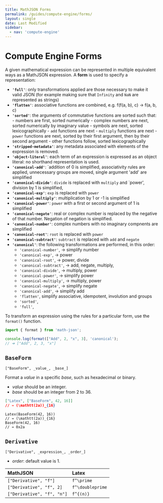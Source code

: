 ```yaml
---
title: MathJSON Forms
permalink: /guides/compute-engine/forms/
layout: single
date: Last Modified
sidebar:
  - nav: 'compute-engine'
---
```


<script type='module'>
    import {  renderMathInDocument } 
      from '//unpkg.com/mathlive/dist/mathlive.min.mjs';
    renderMathInDocument({
      TeX: {
        delimiters: {
          inline: [ ['$', '$'], ['\\(', '\\)']],
          display: [['$$', '$$'],['\\[', '\\]']],
        },
      },
      asciiMath: null,
      processEnvironments : false,
      renderAccessibleContent: false,
    });
</script>

# Compute Engine Forms

A given mathematical expression can be represented in multiple equivalent ways
as a MathJSON expression. A **form** is used to specify a representation:

- **`'full'`**: only transformations applied are those necessary to make it
  valid JSON (for example making sure that `Infinity` and `NaN` are represented
  as strings)
- **`'flatten'`**: associative functions are combined, e.g. f(f(a, b), c) ->
  f(a, b, c)
- **`'sorted'`**: the arguments of commutative functions are sorted such that: -
  numbers are first, sorted numerically - complex numbers are next, sorted
  numerically by imaginary value - symbols are next, sorted lexicographically -
  `add` functions are next - `multiply` functions are next - `power` functions
  are next, sorted by their first argument, then by their second argument -
  other functions follow, sorted lexicographically
- **`'stripped-metadata'`**: any metadata associated with elements of the
  expression is removed.
- **`'object-literal'`**: each term of an expression is expressed as an object
  literal: no shorthand representation is used.
- **`'canonical-add'`**: `addition of 0 is simplified, associativity rules are
  applied, unnecessary groups are moved, single argument 'add' are simplified
- **`'canonical-divide'`**: `divide` is replaced with `multiply` and `power',
  division by 1 is simplified,
- **`'canonical-exp'`**: `exp` is replaced with `power`
- **`'canonical-multiply'`**: multiplication by 1 or -1 is simplified
- **`'canonical-power'`**: `power` with a first or second argument of 1 is
  simplified
- **`'canonical-negate'`**: real or complex number is replaced by the negative
  of that number. Negation of negation is simplified.
- **`'canonical-number'`**: complex numbers with no imaginary compnents are
  simplified
- **`'canonical-root'`**: `root` is replaced with `power`
- **`'canonical-subtract'`**: `subtract` is replaced with `add` and `negate`
- **`'canonical'`**: the following transformations are performed, in this order:
  - `'canonical-number'`, -> simplify number
  - `'canonical-exp'`, -> power
  - `'canonical-root'`, -> power, divide
  - `'canonical-subtract'`, -> add, negate, multiply,
  - `'canonical-divide'`, -> multiply, power
  - `'canonical-power'`, -> simplify power
  - `'canonical-multiply'`, -> multiply, power
  - `'canonical-negate'`, -> simplify negate
  - `'canonical-add'`, -> simplify add
  - `'flatten'`, simplify associative, idempotent, involution and groups
  - `'sorted'`,
  - `'full'`,

To transform an expression using the rules for a particular form, use the
`format()` function.

```js
import { format } from 'math-json';

console.log(format(["Add", 2, "x", 3], 'canonical');
// ➔ ["Add", 2, 3, "x"]
```

## `BaseForm`

`["BaseForm", _value_, _base_]`

Format a _value_ in a specific _base_, such as hexadecimal or binary.

- _value_ should be an integer.
- _base_ should be an integer from 2 to 36.

```json
["Latex", ["BaseForm", 42, 16]]
// ➔ (\mathtt(2a))_{16}
```

```cortex
Latex(BaseForm(42, 16))
// ➔ (\mathtt(2a))_{16}
BaseForm(42, 16)
// ➔ 0x2a
```

## `Derivative`

`["Derivative", _expression_, _order_]`

- _order_: default value is 1.

| MathJSON                   | Latex            |
| :------------------------- | :--------------- |
| `["Derivative", "f"]`      | `f^\prime`       |
| `["Derivative", "f", 2]`   | `f^\doubleprime` |
| `["Derivative", "f", "n"]` | `f^{(n)}`        |
